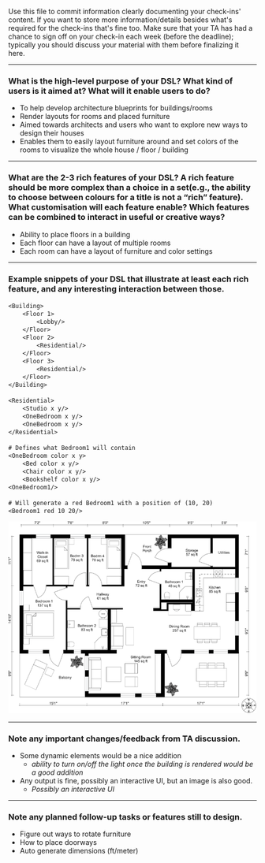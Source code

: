Use this file to commit information clearly documenting your check-ins' content. If you want to store more information/details besides what's required for the check-ins that's fine too. Make sure that your TA has had a chance to sign off on your check-in each week (before the deadline); typically you should discuss your material with them before finalizing it here.

---

### **What is the high-level purpose of your DSL? What kind of users is it aimed at? What will it enable users to do?**
- To help develop architecture blueprints for buildings/rooms
- Render layouts for rooms and placed furniture
- Aimed towards architects and users who want to explore new ways to design their houses
- Enables them to easily layout furniture around and set colors of the rooms to visualize the whole house / floor / building
---

### **What are the 2-3 rich features of your DSL? A rich feature should be more complex than a choice in a set(e.g., the ability to choose between colours for a title is not a “rich” feature). What customisation will each feature enable? Which features can be combined to interact in useful or creative ways?**
- Ability to place floors in a building
- Each floor can have a layout of multiple rooms
- Each room can have a layout of furniture and color settings
---

### **Example snippets of your DSL that illustrate at least each rich feature, and any interesting interaction between those.**

```
<Building>
	<Floor 1>
		<Lobby/>
	</Floor>
	<Floor 2>
		<Residential/>
	</Floor>
	<Floor 3>
		<Residential/>
	</Floor>
</Building>

<Residential>
	<Studio x y/>
	<OneBedroom x y/>
	<OneBedroom x y/>
</Residential>

# Defines what Bedroom1 will contain
<OneBedroom color x y>
	<Bed color x y/>
	<Chair color x y/>
	<Bookshelf color x y/>
<OneBedroom1/>

# Will generate a red Bedroom1 with a position of (10, 20)
<Bedroom1 red 10 20/>
```

![Sample output](sample%20output.png)


---

### **Note any important changes/feedback from TA discussion.**
- Some dynamic elements would be a nice addition
    - *ability to turn on/off the light once the building is rendered would be a good addition*
- Any output is fine, possibly an interactive UI, but an image is also good.
    - *Possibly an interactive UI*

---

### **Note any planned follow-up tasks or features still to design.**
- Figure out ways to rotate furniture
- How to place doorways
- Auto generate dimensions (ft/meter)